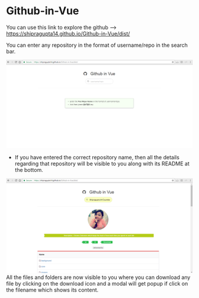 # Github-in-Vue

You can use this link to explore the github --> https://shipragupta14.github.io/Github-in-Vue/dist/ 

You can enter any repository in the format of username/repo in the search bar.

![Figure 1](/screenshots/s1.png)

* If you have entered the correct repository name, then all the details regarding that repository will be visible to you along with its README at the bottom.

![Figure 2](/screenshots/s2.png)
All the files and folders are now visible to you where you can download any file by clicking on the download icon and a modal will get popup if click on the filename which shows its content.


